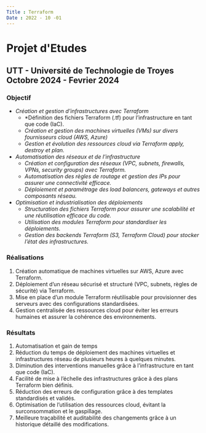 ```yaml
---
Title : Terraform
Date : 2022 - 10 -01
---
```

# Projet d'Etudes 
## UTT - Université de Technologie de Troyes Octobre 2024 - Fevrier 2024
### **Objectif** 
- *Création et gestion d’infrastructures avec Terraform*  
    - *Définition des fichiers Terraform (.tf) pour l’infrastructure en tant que code (IaC).
    - *Création et gestion des machines virtuelles (VMs) sur divers fournisseurs cloud (AWS, Azure)*
    - *Gestion et évolution des ressources cloud via Terraform apply, destroy et plan.* 
- *Automatisation des réseaux et de l’infrastructure*
    - *Création et configuration des réseaux (VPC, subnets, firewalls, VPNs, security groups) avec Terraform.*
    - *Automatisation des règles de routage et gestion des IPs pour assurer une connectivité efficace.*
    - *Déploiement et paramétrage des load balancers, gateways et autres composants réseau.*
- *Optimisation et industrialisation des déploiements*
    - *Structuration des fichiers Terraform pour assurer une scalabilité et une réutilisation efficace du code.*
    - *Utilisation des modules Terraform pour standardiser les déploiements.*
    - *Gestion des backends Terraform (S3, Terraform Cloud) pour stocker l’état des infrastructures.*

###  **Réalisations**
1. Création automatique de machines virtuelles sur AWS, Azure avec Terraform.
2. Déploiement d’un réseau sécurisé et structuré (VPC, subnets, règles de sécurité) via Terraform.
3. Mise en place d’un module Terraform réutilisable pour provisionner des serveurs avec des configurations standardisées.
4. Gestion centralisée des ressources cloud pour éviter les erreurs humaines et assurer la cohérence des environnements.


###  **Résultats**
1. Automatisation et gain de temps
2. Réduction du temps de déploiement des machines virtuelles et infrastructures réseau de plusieurs heures à quelques minutes.
3. Diminution des interventions manuelles grâce à l’infrastructure en tant que code (IaC).
4. Facilité de mise à l’échelle des infrastructures grâce à des plans Terraform bien définis.
5. Réduction des erreurs de configuration grâce à des templates standardisés et validés.
6. Optimisation de l’utilisation des ressources cloud, évitant la surconsommation et le gaspillage.
7. Meilleure traçabilité et auditabilité des changements grâce à un historique détaillé des modifications.
